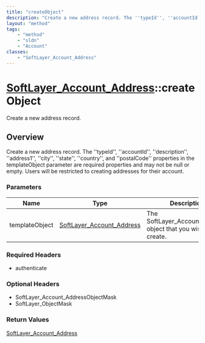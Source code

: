 ```yaml
---
title: "createObject"
description: "Create a new address record. The ''typeId'', ''accountId'', ''description'', ''address1'', ''city'', ''state'', ''countr... "
layout: "method"
tags:
    - "method"
    - "sldn"
    - "Account"
classes:
    - "SoftLayer_Account_Address"
---
```

# [SoftLayer_Account_Address](/reference/services/SoftLayer_Account_Address)::createObject

Create a new address record.


## Overview 
Create a new address record. The ''typeId'', ''accountId'', ''description'', ''address1'', ''city'', ''state'', ''country'', and ''postalCode'' properties in the templateObject parameter are required properties and may not be null or empty. Users will be restricted to creating addresses for their account. 

### Parameters 
|Name | Type | Description |
| --- | --- | --- |
|templateObject| <a href='/reference/datatypes/SoftLayer_Account_Address'>SoftLayer_Account_Address </a>| The SoftLayer_Account_Address object that you wish to create.|


### Required Headers
* authenticate

### Optional Headers
* SoftLayer_Account_AddressObjectMask
* SoftLayer_ObjectMask

### Return Values
<a href='/reference/datatypes/SoftLayer_Account_Address'>SoftLayer_Account_Address </a>

